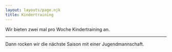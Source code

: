 ```yaml
---
layout: layouts/page.njk
title: Kindertraining
---
```

Wir bieten zwei mal pro Woche Kindertraining an.

---

Dann rocken wir die nächste Saison mit einer Jugendmannschaft.